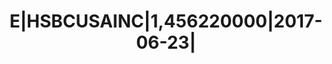 ---
layout: asset
title: E|HSBCUSAINC|1,456220000|2017-06-23|                        
isin: US40434CAB19
---